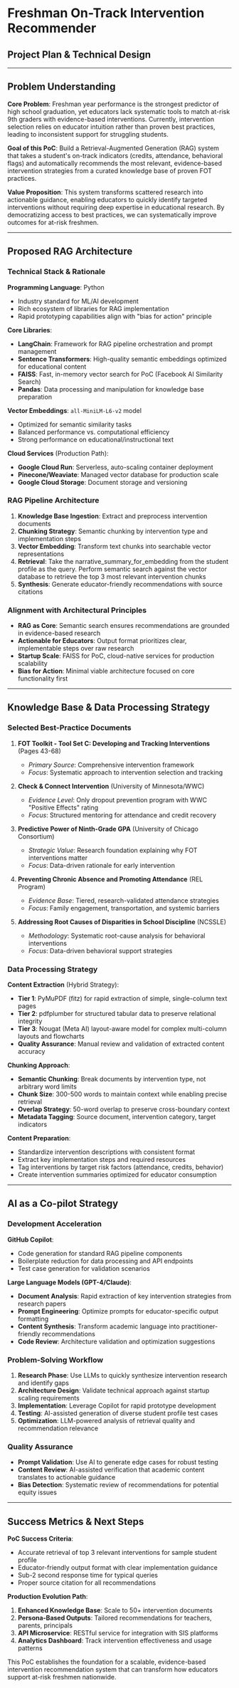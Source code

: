# Freshman On-Track Intervention Recommender
## Project Plan & Technical Design

---

## Problem Understanding

**Core Problem**: Freshman year performance is the strongest predictor of high school graduation, yet educators lack systematic tools to match at-risk 9th graders with evidence-based interventions. Currently, intervention selection relies on educator intuition rather than proven best practices, leading to inconsistent support for struggling students.

**Goal of this PoC**: Build a Retrieval-Augmented Generation (RAG) system that takes a student's on-track indicators (credits, attendance, behavioral flags) and automatically recommends the most relevant, evidence-based intervention strategies from a curated knowledge base of proven FOT practices.

**Value Proposition**: This system transforms scattered research into actionable guidance, enabling educators to quickly identify targeted interventions without requiring deep expertise in educational research. By democratizing access to best practices, we can systematically improve outcomes for at-risk freshmen.

---

## Proposed RAG Architecture

### Technical Stack & Rationale

**Programming Language**: Python
- Industry standard for ML/AI development
- Rich ecosystem of libraries for RAG implementation
- Rapid prototyping capabilities align with "bias for action" principle

**Core Libraries**:
- **LangChain**: Framework for RAG pipeline orchestration and prompt management
- **Sentence Transformers**: High-quality semantic embeddings optimized for educational content
- **FAISS**: Fast, in-memory vector search for PoC (Facebook AI Similarity Search)
- **Pandas**: Data processing and manipulation for knowledge base preparation

**Vector Embeddings**: `all-MiniLM-L6-v2` model
- Optimized for semantic similarity tasks
- Balanced performance vs. computational efficiency
- Strong performance on educational/instructional text

**Cloud Services** (Production Path):
- **Google Cloud Run**: Serverless, auto-scaling container deployment
- **Pinecone/Weaviate**: Managed vector database for production scale
- **Google Cloud Storage**: Document storage and versioning

### RAG Pipeline Architecture

1. **Knowledge Base Ingestion**: Extract and preprocess intervention documents
2. **Chunking Strategy**: Semantic chunking by intervention type and implementation steps
3. **Vector Embedding**: Transform text chunks into searchable vector representations
4. **Retrieval**: Take the narrative_summary_for_embedding from the student profile as the query. Perform semantic search against the vector database to retrieve the top 3 most relevant intervention chunks
5. **Synthesis**: Generate educator-friendly recommendations with source citations

### Alignment with Architectural Principles

- **RAG as Core**: Semantic search ensures recommendations are grounded in evidence-based research
- **Actionable for Educators**: Output format prioritizes clear, implementable steps over raw research
- **Startup Scale**: FAISS for PoC, cloud-native services for production scalability
- **Bias for Action**: Minimal viable architecture focused on core functionality first

---

## Knowledge Base & Data Processing Strategy

### Selected Best-Practice Documents

1. **FOT Toolkit - Tool Set C: Developing and Tracking Interventions** (Pages 43-68)
   - *Primary Source*: Comprehensive intervention framework
   - *Focus*: Systematic approach to intervention selection and tracking

2. **Check & Connect Intervention** (University of Minnesota/WWC)
   - *Evidence Level*: Only dropout prevention program with WWC "Positive Effects" rating
   - *Focus*: Structured mentoring for attendance and credit recovery

3. **Predictive Power of Ninth-Grade GPA** (University of Chicago Consortium)
   - *Strategic Value*: Research foundation explaining why FOT interventions matter
   - *Focus*: Data-driven rationale for early intervention

4. **Preventing Chronic Absence and Promoting Attendance** (REL Program)
   - *Evidence Base*: Tiered, research-validated attendance strategies
   - *Focus*: Family engagement, transportation, and systemic barriers

5. **Addressing Root Causes of Disparities in School Discipline** (NCSSLE)
   - *Methodology*: Systematic root-cause analysis for behavioral interventions
   - *Focus*: Data-driven behavioral support strategies

### Data Processing Strategy

**Content Extraction** (Hybrid Strategy):
- **Tier 1**: PyMuPDF (fitz) for rapid extraction of simple, single-column text pages
- **Tier 2**: pdfplumber for structured tabular data to preserve relational integrity
- **Tier 3**: Nougat (Meta AI) layout-aware model for complex multi-column layouts and flowcharts
- **Quality Assurance**: Manual review and validation of extracted content accuracy

**Chunking Approach**:
- **Semantic Chunking**: Break documents by intervention type, not arbitrary word limits
- **Chunk Size**: 300-500 words to maintain context while enabling precise retrieval
- **Overlap Strategy**: 50-word overlap to preserve cross-boundary context
- **Metadata Tagging**: Source document, intervention category, target indicators

**Content Preparation**:
- Standardize intervention descriptions with consistent format
- Extract key implementation steps and required resources
- Tag interventions by target risk factors (attendance, credits, behavior)
- Create intervention summaries optimized for educator consumption

---

## AI as a Co-pilot Strategy

### Development Acceleration

**GitHub Copilot**: 
- Code generation for standard RAG pipeline components
- Boilerplate reduction for data processing and API endpoints
- Test case generation for validation scenarios

**Large Language Models (GPT-4/Claude)**:
- **Document Analysis**: Rapid extraction of key intervention strategies from research papers
- **Prompt Engineering**: Optimize prompts for educator-specific output formatting
- **Content Synthesis**: Transform academic language into practitioner-friendly recommendations
- **Code Review**: Architecture validation and optimization suggestions

### Problem-Solving Workflow

1. **Research Phase**: Use LLMs to quickly synthesize intervention research and identify gaps
2. **Architecture Design**: Validate technical approach against startup scaling requirements
3. **Implementation**: Leverage Copilot for rapid prototype development
4. **Testing**: AI-assisted generation of diverse student profile test cases
5. **Optimization**: LLM-powered analysis of retrieval quality and recommendation relevance

### Quality Assurance

- **Prompt Validation**: Use AI to generate edge cases for robust testing
- **Content Review**: AI-assisted verification that academic content translates to actionable guidance
- **Bias Detection**: Systematic review of recommendations for potential equity issues

---

## Success Metrics & Next Steps

**PoC Success Criteria**:
- Accurate retrieval of top 3 relevant interventions for sample student profile
- Educator-friendly output format with clear implementation guidance
- Sub-2 second response time for typical queries
- Proper source citation for all recommendations

**Production Evolution Path**:
1. **Enhanced Knowledge Base**: Scale to 50+ intervention documents
2. **Persona-Based Outputs**: Tailored recommendations for teachers, parents, principals
3. **API Microservice**: RESTful service for integration with SIS platforms
4. **Analytics Dashboard**: Track intervention effectiveness and usage patterns

This PoC establishes the foundation for a scalable, evidence-based intervention recommendation system that can transform how educators support at-risk freshmen nationwide.